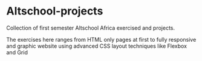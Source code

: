 # Altschool-projects
Collection of first semester Altschool Africa exercised and projects.

The exercises here ranges from HTML only pages at first to fully responsive and graphic website using advanced CSS layout techniques like Flexbox and Grid
